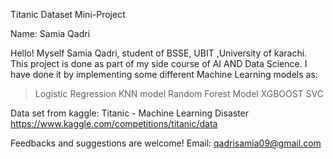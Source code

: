 Titanic Dataset Mini-Project

Name: Samia  Qadri

Hello! Myself Samia Qadri, student of BSSE, UBIT ,University of karachi. This project is done as part of my side course of AI AND Data Science.
I have done it by implementing some different Machine Learning models as:
  > Logistic Regression
  > KNN model
  > Random Forest Model
  > XGBOOST
  > SVC

Data set from kaggle:
Titanic - Machine Learning Disaster
https://www.kaggle.com/competitions/titanic/data

Feedbacks and suggestions are welcome!
Email: qadrisamia09@gmail.com
